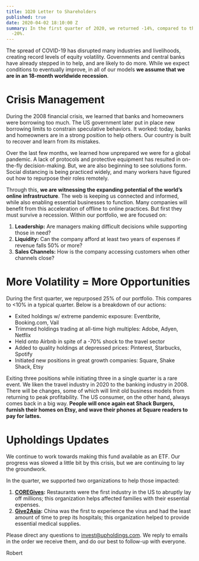 ```yaml
---
title: 1Q20 Letter to Shareholders
published: true
date: 2020-04-02 18:10:00 Z
summary: In the first quarter of 2020, we returned -14%, compared to the S&P 500 of
  -20%.
---
```


The spread of COVID-19 has disrupted many industries and livelihoods, creating record levels of equity volatility. Governments and central banks have already stepped in to help, and are likely to do more. While we expect conditions to eventually improve, in all of our models **we assume that we are in an 18-month worldwide recession**.

# Crisis Management
During the 2008 financial crisis, we learned that banks and homeowners were borrowing too much. The US government later put in place new borrowing limits to constrain speculative behaviors. It worked: today, banks and homeowners are in a strong position to help others. Our country is built to recover and learn from its mistakes.

Over the last few months, we learned how unprepared we were for a global pandemic. A lack of protocols and protective equipment has resulted in on-the-fly decision-making. But, we are also beginning to see solutions form. Social distancing is being practiced widely, and many workers have figured out how to repurpose their roles remotely.

Through this, **we are witnessing the expanding potential of the world’s online infrastructure**. The web is keeping us connected and informed, while also enabling essential businesses to function. Many companies will benefit from this acceleration of offline to online practices. But first they must survive a recession. Within our portfolio, we are focused on:

1. **Leadership:** Are managers making difficult decisions while supporting those in need?
1. **Liquidity:** Can the company afford at least two years of expenses if revenue falls 50% or more?
1. **Sales Channels:** How is the company accessing customers when other channels close?

# More Volatility = More Opportunities
During the first quarter, we repurposed 25% of our portfolio. This compares to <10% in a typical quarter. Below is a breakdown of our actions:

- Exited holdings w/ extreme pandemic exposure: Eventbrite, Booking.com, Vail
- Trimmed holdings trading at all-time high multiples: Adobe, Adyen, Netflix
- Held onto Airbnb in spite of a -70% shock to the travel sector
- Added to quality holdings at depressed prices: Pinterest, Starbucks, Spotify
- Initiated new positions in great growth companies: Square, Shake Shack, Etsy

Exiting three positions while initiating three in a single quarter is a rare event. We liken the travel industry in 2020 to the banking industry in 2008. There will be changes, some of which will limit old business models from returning to peak profitability. The US consumer, on the other hand, always comes back in a big way. **People will once again eat Shack Burgers, furnish their homes on Etsy, and wave their phones at Square readers to pay for lattes.**

# Upholdings Updates
We continue to work towards making this fund available as an ETF. Our progress was slowed a little bit by this crisis, but we are continuing to lay the groundwork.

In the quarter, we supported two organizations to help those impacted:

1. **[COREGives](https://coregives.org/):** Restaurants were the first industry in the US to abruptly lay off millions; this organization helps affected families with their essential expenses.
1. **[Give2Asia](https://give2asia.org/donate-help-fight-coronavirus-outbreak-wuhan-china/):** China was the first to experience the virus and had the least amount of time to prep its hospitals; this organization helped to provide essential medical supplies.

Please direct any questions to invest@upholdings.com. We reply to emails in the order we receive them, and do our best to follow-up with everyone.

Robert
